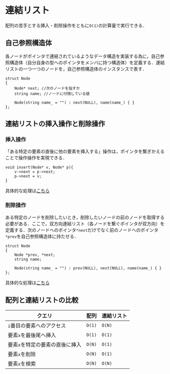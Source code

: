 # 連結リスト
配列の苦手とする挿入・削除操作をともに`O(1)`の計算量で実行できる．

## 自己参照構造体
各ノードがポインタで連結されているようなデータ構造を実装する為に，自己参照構造体（自分自身の型へのポインタをメンバに持つ構造体）を定義する．連結リストの一つ一つのノードを，自己参照構造体のインスタンスで表す．
```
struct Node
{
    Node* next; //次のノードを指すか
    string name; //ノードに付随している値

    Node(string name_ = "") : next(NULL), name(name_) { }
};
```

## 連結リストの挿入操作と削除操作
### 挿入操作
「ある特定の要素の直後に他の要素を挿入する」操作は，ポインタを繋ぎかえることで操作操作を実現できる．
```
void insert(Node* v, Node* p){
    v->next = p->next;
    p->next = v;
}
```
具体的な処理は[こちら](https://github.com/KeiTaylor0606/CodingInterview/blob/main/essence/linked-list/insert.cpp)

### 削除操作
ある特定のノードを削除したいとき，削除したいノードの前のノードを取得する必要がある．ここで，双方向連結リスト（各ノードを繋ぐポインタが双方向）を定義する．次のノードへのポインタ`*next`だけでなく前のノードへのポインタ`*prev`を自己参照構造体に持たせる．
```
struct Node
{
    Node *prev, *next;
    string name;

    Node(string name_ = "") : prev(NULL), next(NULL), name(name_) { }
};
```
具体的な処理は[こちら](https://github.com/KeiTaylor0606/CodingInterview/blob/main/essence/linked-list/delete.cpp)

## 配列と連結リストの比較
| クエリ  |  配列  | 連結リスト | 
| ----------- | ---- | ---- |
| `i`番目の要素へのアクセス |  `O(1)`  | `O(N)` |
| 要素`x`を最後尾へ挿入 | `O(1)` | `O(1)` |
| 要素`x`を特定の要素の直後に挿入 | `O(N)` | `O(1)` |
| 要素`x`を削除 | `O(N)` | `O(1)` |
| 要素`x`を検索 | `O(N)` | `O(N)` |
